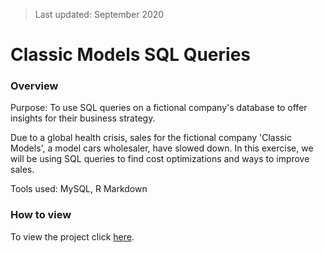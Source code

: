 > Last updated: September 2020

# Classic Models SQL Queries

### Overview

Purpose: To use SQL queries on a fictional company's database to offer insights for their business strategy.

Due to a global health crisis, sales for the fictional company 'Classic Models', a model cars wholesaler, have slowed down. In this exercise, we will be using SQL queries to find cost optimizations and ways to improve sales.

Tools used: MySQL, R Markdown

### How to view

To view the project click [here](/classicmodels_rmd.html "here").
